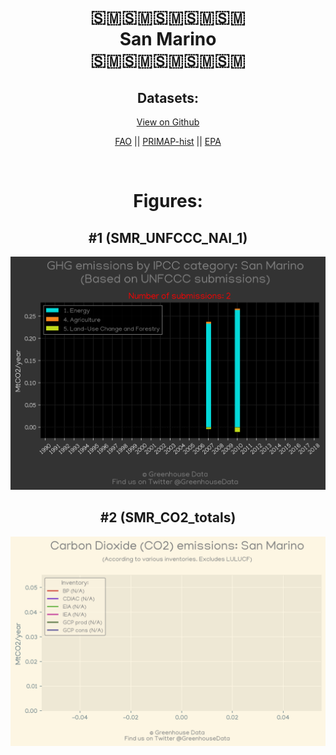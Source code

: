 
<center>
<h1 align="center">
🇸🇲🇸🇲🇸🇲🇸🇲🇸🇲
<br>
San Marino
<br>
🇸🇲🇸🇲🇸🇲🇸🇲🇸🇲
</h1>
<h2>Datasets:</h2>
<p><a href="https://github.com/dquintani/GreenhouseData/tree/master/country_data/SMR_San Marino/data">View on Github</a>
<br></p><p><a href="data/SMR_FAO.csv">FAO</a> || <a href="data/SMR_PRIMAP-hist.csv">PRIMAP-hist</a> || <a href="data/SMR_EPA.csv">EPA</a></p><p><br></p>
<h1>Figures:</h1><h2>#1 (SMR_UNFCCC_NAI_1)</h2>
<p><img alt="" src="figures/SMR_UNFCCC_NAI_1.png" /></p><h2>#2 (SMR_CO2_totals)</h2>
<p><img alt="" src="figures/SMR_CO2_totals.png" /></p>